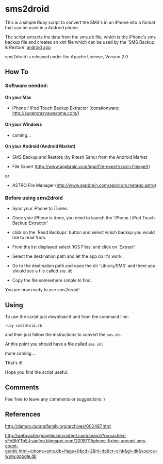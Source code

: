 sms2droid
=========

This is a simple Ruby script to convert the SMS's in an iPhone into a format that can be used in a Android phone.

The script extracts the data from the sms.db file, which is the iPhone's sms backup file and creates an xml file which can be used by the 'SMS Backup & Restore' [android app](http://android.riteshsahu.com/apps/sms-backup-restore).


sms2droid is released under the Apache License, Version 2.0


How To
------

### Software needed:

#### On your Mac

- iPhone / iPod Touch Backup Extractor (donationware: http://supercrazyawesome.com/)

#### On your Windows

- coming...

#### On your Android (Android Market)

- SMS Backup and Restore (by Ritesh Sahu) from the Android Market

- File Expert (http://www.appbrain.com/app/file-expert/xcxin.filexpert)

or

- ASTRO File Manager (http://www.appbrain.com/app/com.metago.astro)





### Before using sms2droid

- Sync your iPhone to iTunes.

- Once your iPhone is done, you need to launch the 'iPhone / iPod Touch Backup Extractor'

- click on the 'Read Backups' button and select which backup you would like to read from.

- From the list displayed select 'iOS Files' and click on 'Extract'

- Select the destination path and let the app do it's work.

- Go to the destination path and open the dir 'Library/SMS' and there you should see a file called `sms.db`.

- Copy the file somewhere simple to find.


You are now ready to use sms2droid!


Using
-----

To use the script just download it and from the command line:

    ruby sms2droid.rb

and then just follow the instructions to convert the `sms.db`.


At this point you should have a file called `sms.xml`


more coming...


That's it!

Hope you find the script useful.


Comments
-----

Feel free to leave any comments or suggestions :)


References
----------

http://damon.durandfamily.org/archives/000487.html

http://webcache.googleusercontent.com/search?q=cache:i-sFoBhYToEJ:yadloo.blogspot.com/2008/11/iphone-fixing-unread-sms-count-gentle.html+iphone+sms.db+flags+0&cd=2&hl=da&ct=clnk&gl=dk&source=www.google.dk



